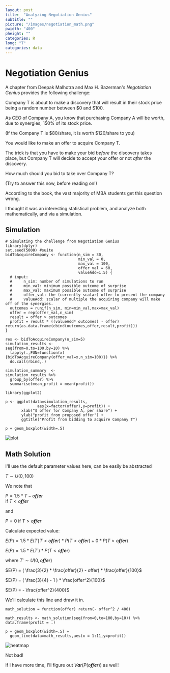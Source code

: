```yaml
---
layout: post
title:  "Analyzing Negotiation Genius"
subtitle: ""
picture: "/images/negotiation_math.png"
pwidth: "400"
pheight: ""
categories: R
long: "T"
categories: data
---
```

Negotiation Genius
==================

A chapter from Deepak Malhotra and Max H. Bazerman's *Negotiation
Genius* provides the following challenge:

Company T is about to make a discovery that will result in their stock
price being a random number between $0 and $100. 

As CEO of Company A,
you know that purchasing Company A will be worth, due to synergies, 150%
of its stock price.

 (If the Company T is $80/share, it is worth
$120/share to you)

You would like to make an offer to acquire Company T. 

The trick is that
you have to make your bid *before* the discovery takes place, but
Company T will decide to accept your offer or not *after* the discovery.

How much should you bid to take over Company T?

(Try to answer this now, before reading on!)

According to the book, the vast majority of MBA students get this
question wrong.

 I thought it was an interesting statistical problem, and
analyze both mathematically, and via a simulation.

Simulation
----------

    # Simulating the challenge from Negotiation Genius
    library(dplyr)
    set.seed(5000) #suite
    bidToAcquireCompany <- function(n_sim = 30, 
                                    min_val = 0,
                                    max_val = 100,
                                    offer_val = 60,
                                    valueAdd=1.5) {
      # input: 
      #     n_sim: number of simulations to run
      #     min_val: minimum possible outcome of surprise
      #     max_val: maximum possible outcome of surprise
      #     offer_val: the (currently scalar) offer to present the company
      #     valueAdd: scalar of multiple the acquiring company will make off of the synergies.
      outcomes = runif(n_sim, min=min_val,max=max_val)
      offer = rep(offer_val,n_sim)
      result = offer > outcomes
      profit = result * ((valueAdd* outcomes) - offer)
    return(as.data.frame(cbind(outcomes,offer,result,profit))) 
    }

    res <- bidToAcquireCompany(n_sim=5)
    simulation_results <- 
    seq(from=0,to=100,by=10) %>% 
      lapply(.,FUN=function(x) {bidToAcquireCompany(offer_val=x,n_sim=100)}) %>% 
      do.call(rbind,.)

    simulation_summary  <-
    simulation_results %>% 
      group_by(offer) %>%
      summarise(mean_profit = mean(profit))

    library(ggplot2)

    p <- ggplot(data=simulation_results,
                  aes(x=factor(offer),y=profit)) +
           xlab("$ offer for Company A, per share") + 
           ylab("profit from proposed offer") + 
           ggtitle("Profit from bidding to acquire Company T")
     
    p + geom_boxplot(width=.5) 

![plot](http://nelsonauner.com/images/negotiation_simulation.png)

Math Solution
-------------

I'll use the default parameter values here, can be easily be abstracted

*T* ∼ *U*(0, 100)

We note that

*P* = 1.5 \* *T* − *o**f**f**e**r*  
if *T* \< *o**f**f**e**r*

and

*P* = 0 if *T* \> *o**f**f**e**r*

Calculate expected value:

*E*(*P*) = 1.5 \* *E*(*T*∣*T* \< *o**f**f**e**r*) \* *P*(*T* \< *o**f**f**e**r*) + 0 \* *P*(*T* \> *o**f**f**e**r*)

*E*(*P*) = 1.5 \* *E*(*T*ʹ) \* *P*(*T* \< *o**f**f**e**r*)

where *T*ʹ ∼ *U*(0, *o**f**f**e**r*)

\$E(P) = ( \\frac{3}{2} \* \\frac{offer}{2} - offer) \* \\frac{offer}{100}\$

\$E(P) = ( \\frac{3}{4} - 1 ) \* \\frac{offer\^2}{100}\$

\$E(P) = - \\frac{offer\^2}{400}\$

We'll calculate this line and draw it in.

    math_solution = function(offer) return(- offer^2 / 400)

    math_results <- math_solution(seq(from=0,to=100,by=10)) %>% data.frame(profit = .)

    p + geom_boxplot(width=.5) + 
      geom_line(data=math_results,aes(x = 1:11,y=profit)) 

![heatmap](http://nelsonauner.com/images/negotiation_math.png)

Not bad!

If I have more time, I'll figure out *V**a**r*(*P*(*o**f**f**e**r*)) as
well!
